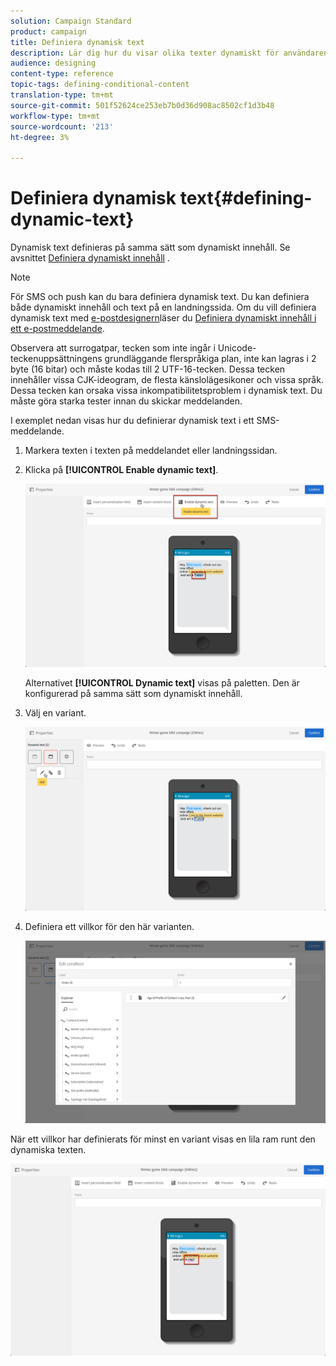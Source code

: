 ```yaml
---
solution: Campaign Standard
product: campaign
title: Definiera dynamisk text
description: Lär dig hur du visar olika texter dynamiskt för användaren enligt de villkor som definieras i Adobe Campaign.
audience: designing
content-type: reference
topic-tags: defining-conditional-content
translation-type: tm+mt
source-git-commit: 501f52624ce253eb7b0d36d908ac8502cf1d3b48
workflow-type: tm+mt
source-wordcount: '213'
ht-degree: 3%

---
```



# Definiera dynamisk text{#defining-dynamic-text}

Dynamisk text definieras på samma sätt som dynamiskt innehåll. Se avsnittet [Definiera dynamiskt innehåll](../../designing/using/personalization.md#defining-dynamic-content-in-an-email) .

>[!NOTE]
>
>För SMS och push kan du bara definiera dynamisk text. Du kan definiera både dynamiskt innehåll och text på en landningssida. Om du vill definiera dynamisk text med [e-postdesignern](../../designing/using/designing-content-in-adobe-campaign.md)läser du [Definiera dynamiskt innehåll i ett e-postmeddelande](../../designing/using/personalization.md#defining-dynamic-content-in-an-email).

Observera att surrogatpar, tecken som inte ingår i Unicode-teckenuppsättningens grundläggande flerspråkiga plan, inte kan lagras i 2 byte (16 bitar) och måste kodas till 2 UTF-16-tecken. Dessa tecken innehåller vissa CJK-ideogram, de flesta känslolägesikoner och vissa språk.
<br>Dessa tecken kan orsaka vissa inkompatibilitetsproblem i dynamisk text. Du måste göra starka tester innan du skickar meddelanden.


I exemplet nedan visas hur du definierar dynamisk text i ett SMS-meddelande.

1. Markera texten i texten på meddelandet eller landningssidan.
1. Klicka på **[!UICONTROL Enable dynamic text]**.

   ![](assets/dynamic_text_sms_1.png)

   Alternativet **[!UICONTROL Dynamic text]** visas på paletten. Den är konfigurerad på samma sätt som dynamiskt innehåll.

1. Välj en variant.

   ![](assets/dynamic_text_sms_2.png)

1. Definiera ett villkor för den här varianten.

   ![](assets/dynamic_text_sms_4.png)

När ett villkor har definierats för minst en variant visas en lila ram runt den dynamiska texten.

![](assets/dynamic_text_sms_3.png)
